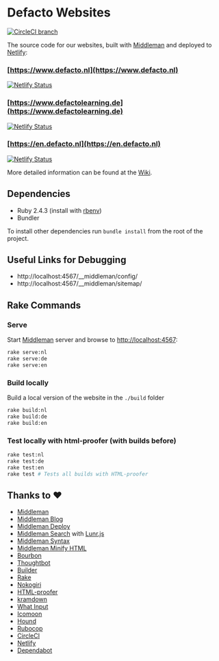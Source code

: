 # Defacto Websites

 [![CircleCI branch](https://img.shields.io/circleci/project/github/DefactoSoftware/website/master.svg)](https://circleci.com/gh/DefactoSoftware/website)

The source code for our websites, built with [Middleman](https://middlemanapp.com/) and deployed to [Netlify](https://www.netlify.com/):

### [https://www.defacto.nl](https://www.defacto.nl)

[![Netlify Status](https://api.netlify.com/api/v1/badges/76e34dcf-3a79-4b10-951c-af6bb0956126/deploy-status)](https://app.netlify.com/sites/defacto-nl/deploys)

### [https://www.defactolearning.de](https://www.defactolearning.de)

[![Netlify Status](https://api.netlify.com/api/v1/badges/a15c1016-aea4-482d-ad20-218cfbb8249f/deploy-status)](https://app.netlify.com/sites/defacto-de/deploys)

### [https://en.defacto.nl](https://en.defacto.nl)

[![Netlify Status](https://api.netlify.com/api/v1/badges/c08b69ab-87c7-4d09-bab0-564495bdd413/deploy-status)](https://app.netlify.com/sites/defacto-en/deploys)

More detailed information can be found at the [Wiki](https://github.com/DefactoSoftware/website/wiki).

## Dependencies

-   Ruby 2.4.3 (install with [rbenv](https://github.com/sstephenson/rbenv))
-   Bundler

To install other dependencies run `bundle install` from the root of the project.

## Useful Links for Debugging

- http://localhost:4567/__middleman/config/
- http://localhost:4567/__middleman/sitemap/

## Rake Commands

### Serve

Start [Middleman](https://middlemanapp.com) server and browse to [http://localhost:4567](http://localhost:4567):

```bash
rake serve:nl
rake serve:de
rake serve:en
```

### Build locally

Build a local version of the website in the `./build` folder

```bash
rake build:nl
rake build:de
rake build:en
```

### Test locally with html-proofer (with builds before)

```bash
rake test:nl
rake test:de
rake test:en
rake test # Tests all builds with HTML-proofer
```

## Thanks to :heart:

- [Middleman](https://middlemanapp.com/)
- [Middleman Blog](https://github.com/middleman/middleman-blog)
- [Middleman Deploy](https://github.com/karlfreeman/middleman-deploy)
- [Middleman Search](https://github.com/manastech/middleman-search) with [Lunr.js](https://github.com/olivernn/lunr.js/)
- [Middleman Syntax](https://github.com/middleman/middleman-syntax)
- [Middleman Minify HTML](https://github.com/middleman/middleman-minify-html)
- [Bourbon](https://github.com/thoughtbot/bourbon/)
- [Thoughtbot](https://github.com/thoughtbot)
- [Builder](https://github.com/jimweirich/builder/)
- [Rake](https://github.com/ruby/rake)
- [Nokogiri](https://github.com/sparklemotion/nokogiri)
- [HTML-proofer](https://github.com/gjtorikian/html-proofer)
- [kramdown](https://kramdown.gettalong.org/)
- [What Input](https://github.com/ten1seven/what-input)
- [Icomoon](https://icomoon.io/)
- [Hound](https://houndci.com/)
- [Rubocop](https://github.com/rubocop-hq/rubocop)
- [CircleCI](https://circleci.com/)
- [Netlify](https://www.netlify.com/)
- [Dependabot](https://dependabot.com/)
